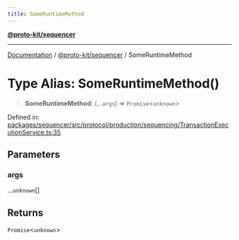 ```yaml
---
title: SomeRuntimeMethod
---
```


[**@proto-kit/sequencer**](../README.md)

***

[Documentation](../../../README.md) / [@proto-kit/sequencer](../README.md) / SomeRuntimeMethod

# Type Alias: SomeRuntimeMethod()

> **SomeRuntimeMethod**: (...`args`) => `Promise`\<`unknown`\>

Defined in: [packages/sequencer/src/protocol/production/sequencing/TransactionExecutionService.ts:35](https://github.com/proto-kit/framework/blob/4d6b3b6da51b3edee0fbf25ce72c1f59ec61e891/packages/sequencer/src/protocol/production/sequencing/TransactionExecutionService.ts#L35)

## Parameters

### args

...`unknown`[]

## Returns

`Promise`\<`unknown`\>
